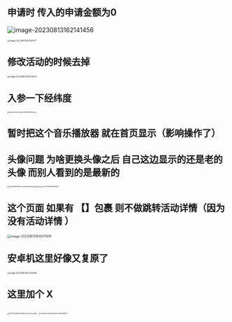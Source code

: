 ## 申请时 传入的申请金额为0

![image-20230813162141456](https://img.flya.top/img/image-20230813162141456.png)



<img src="https://img.flya.top/img/image-20230813162500477.png" alt="image-20230813162500477" style="zoom:33%;" />

## 修改活动的时候去掉 

<img src="https://img.flya.top/img/image-20230813162430633.png" alt="image-20230813162430633" style="zoom:33%;" />



## 入参一下经纬度

<img src="https://img.flya.top/img/feba2b43e07d5ab262969fd47fe0baa.jpg" alt="feba2b43e07d5ab262969fd47fe0baa" style="zoom: 25%;" />



## 暂时把这个音乐播放器 就在首页显示（影响操作了）





## 头像问题 为啥更换头像之后 自己这边显示的还是老的头像 而别人看到的是最新的

<img src="https://img.flya.top/img/55cf65495f2160cdd7b803eb6e4e5a4.jpg" alt="55cf65495f2160cdd7b803eb6e4e5a4" style="zoom:25%;" /><img src="https://img.flya.top/img/image-20230813162826821.png" alt="image-20230813162826821" style="zoom:25%;" />



## 这个页面 如果有 【】包裹 则不做跳转活动详情（因为没有活动详情 ）

<img src="https://img.flya.top/img/image-20230813163037976.png" alt="image-20230813163037976" style="zoom:50%;" />





## 安卓机这里好像又复原了

<img src="https://img.flya.top/img/image-20230813163200496.png" alt="image-20230813163200496" style="zoom:33%;" />



## 这里加个 X

<img src="https://img.flya.top/img/877996268d69b392ac37aef27bed3e2.jpg" alt="877996268d69b392ac37aef27bed3e2" style="zoom:25%;" />

<img src="https://img.flya.top/img/fedde10c30b427d2a155c5613685f74.jpg" alt="fedde10c30b427d2a155c5613685f74" style="zoom:25%;" />